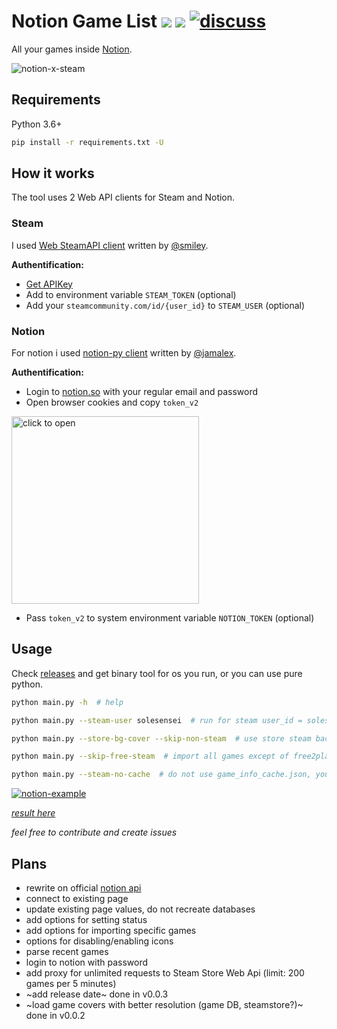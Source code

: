# Notion Game List ![](https://img.shields.io/badge/version-0.0.4-blue) ![](https://app.travis-ci.com/solesensei/notion-game-list.svg?branch=master) [![discuss](https://img.shields.io/reddit/subreddit-subscribers/notion?label=Discuss%20r%2Fnotion-games-list&style=social)](https://www.reddit.com/r/Notion/comments/jiy1sb/notion_games_list/?utm_source=share&utm_medium=web2x&context=3)


All your games inside [Notion](https://www.notion.so/solesensei/Notion-Game-List-generated-0d0d39993755415bb8812563a2781d84).

![notion-x-steam](https://user-images.githubusercontent.com/24857057/87418150-eb088280-c5d9-11ea-87b1-ab77979a1b25.png)

## Requirements

Python 3.6+

```bash
pip install -r requirements.txt -U
```

## How it works

The tool uses 2 Web API clients for Steam and Notion.  

### Steam

I used [Web SteamAPI client](https://github.com/smiley/steamapi) written by [@smiley](https://github.com/smiley).

**Authentification:**
- [Get APIKey](https://steamcommunity.com/dev/apikey)
- Add to environment variable `STEAM_TOKEN` (optional)
- Add your `steamcommunity.com/id/{user_id}` to `STEAM_USER` (optional)

### Notion

For notion i used [notion-py client](https://github.com/jamalex/notion-py) written by [@jamalex](https://github.com/jamalex).

**Authentification:**

- Login to [notion.so](https://notion.so) with your regular email and password
- Open browser cookies and copy `token_v2`
<img src="https://user-images.githubusercontent.com/24857057/87415393-b4c90400-c5d5-11ea-9f67-79983a95bce9.png" alt="click to open" width="300">

- Pass `token_v2` to system environment variable `NOTION_TOKEN` (optional)

## Usage

Check [releases](https://github.com/solesensei/notion-game-list/releases/latest) and get binary tool for os you run, or you can use pure python.

```bash
python main.py -h  # help

python main.py --steam-user solesensei  # run for steam user_id = solesensei

python main.py --store-bg-cover --skip-non-steam  # use store steam background as cover and skip games that are no longer in store

python main.py --skip-free-steam  # import all games except of free2play

python main.py --steam-no-cache  # do not use game_info_cache.json, you can also remove the file
```

[![notion-example](https://user-images.githubusercontent.com/24857057/87416955-21450280-c5d8-11ea-976e-3242bc61ec49.png)](https://www.notion.so/solesensei/Notion-Game-List-generated-0d0d39993755415bb8812563a2781d84)

_[result here](https://www.notion.so/solesensei/Notion-Game-List-generated-0d0d39993755415bb8812563a2781d84)_

_feel free to contribute and create issues_

## Plans

- rewrite on official [notion api](https://developers.notion.com/)
- connect to existing page
- update existing page values, do not recreate databases
- add options for setting status
- add options for importing specific games
- options for disabling/enabling icons
- parse recent games
- login to notion with password
- add proxy for unlimited requests to Steam Store Web Api (limit: 200 games per 5 minutes)
- ~add release date~ done in v0.0.3
- ~load game covers with better resolution (game DB, steamstore?)~ done in v0.0.2
